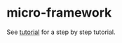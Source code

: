 # micro-framework

See [tutorial](https://github.com/VictorWinberg/micro-framework/pull/1) for a step by step tutorial. 
